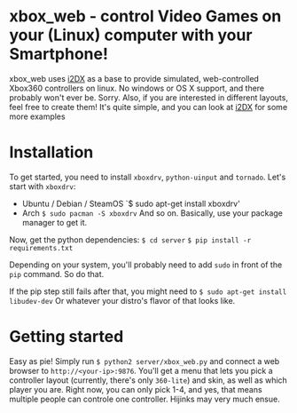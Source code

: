 xbox_web - control Video Games on your (Linux) computer with your Smartphone!
=============

xbox_web uses [i2DX](https://github.com/dtinth/i2DX) as a base to provide simulated, web-controlled Xbox360 controllers on linux. No windows or OS X support, and there probably won't ever be. Sorry. Also, if you are interested in different layouts, feel free to create them! It's quite simple, and you can look at [i2DX](https://github.com/dtinth/i2DX) for some more examples

Installation
===============

To get started, you need to install `xboxdrv`, `python-uinput` and `tornado`. Let's start with `xboxdrv`:

* Ubuntu / Debian / SteamOS
`$ sudo apt-get install xboxdrv'
* Arch
`$ sudo pacman -S xboxdrv`
And so on. Basically, use your package manager to get it.

Now, get the python dependencies:
`$ cd server`
`$ pip install -r requirements.txt`

Depending on your system, you'll probably need to add `sudo` in front of the `pip` command. So do that.

If the pip step still fails after that, you might need to
`$ sudo apt-get install libudev-dev`
Or whatever your distro's flavor of that looks like.

Getting started
============

Easy as pie! Simply run
`$ python2 server/xbox_web.py`
and connect a web browser to `http://<your-ip>:9876`. You'll get a menu that lets you pick a controller layout (currently, there's only `360-lite`) and skin, as well as which player you are.
Right now, you can only pick 1-4, and yes, that means multiple people can controle one controller. Hijinks may very much ensue.